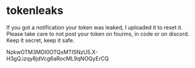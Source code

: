 # tokenleaks
If you got a notification your token was leaked, I uploaded it to reset it. Please take care to not post your token on fourms, in code or on discord. Keep it secret, keep it safe.

NzkwOTM3MDI0OTQxMTI5NzU5.X-H3gQ.izqy8jdVcg6aRocML9qNOQyErCQ
